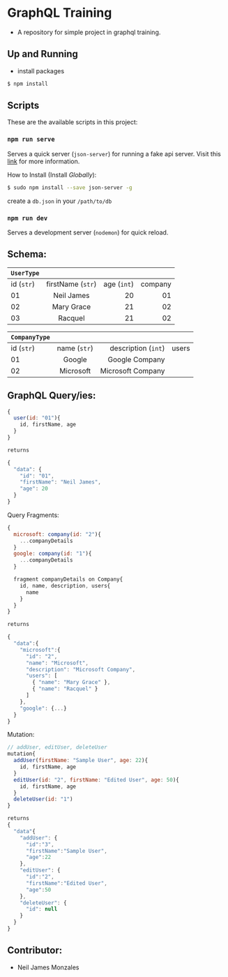 GraphQL Training
===
- A repository for simple project in graphql training.

Up and Running
---
* install packages

```bash
$ npm install
```

Scripts
---

These are the available scripts in this project:

### `npm run serve`

Serves a quick server (`json-server`) for running a fake api server. Visit this [link](https://github.com/typicode/json-server) for more information.

How to Install (Install *Globally*):

```bash
$ sudo npm install --save json-server -g
```
create a `db.json` in your `/path/to/db`

### `npm run dev`

Serves a development server (`nodemon`) for quick reload.

Schema:
---

|`UserType`  |                  |            |                 |
|------------|:----------------:|-----------:|----------------:|
| id (`str`) | firstName (`str`)| age (`int`)| company         |
| 01         | Neil James       | 20         | 01              |
| 02         | Mary Grace       | 21         | 02              |
| 03         | Racquel          | 21         | 02              |

| `CompanyType` |                  |                     |                 |
|---------------|:----------------:|--------------------:|----------------:|
| id (`str`)    | name (`str`)     | description (`int`) | users           |
| 01            | Google           | Google Company      |                 |
| 02            | Microsoft        | Microsoft Company   |                 |

GraphQL Query/ies:
---

```javascript
{
  user(id: "01"){
    id, firstName, age
  }
}

returns

{
  "data": {
    "id": "01",
    "firstName": "Neil James",
    "age": 20
  }
}
```
Query Fragments:

```javascript
{
  microsoft: company(id: "2"){
    ...companyDetails
  }
  google: company(id: "1"){
    ...companyDetails
  }

  fragment companyDetails on Company{
    id, name, description, users{
      name
    }
  }
}

returns

{
  "data":{
    "microsoft":{
      "id": "2",
      "name": "Microsoft",
      "description": "Microsoft Company",
      "users": [
        { "name": "Mary Grace" },
        { "name": "Racquel" }
      ]
    },
    "google": {...}
  }
}
```
Mutation:

```javascript
// addUser, editUser, deleteUser
mutation{
  addUser(firstName: "Sample User", age: 22){
    id, firstName, age
  }
  editUser(id: "2", firstName: "Edited User", age: 50){
    id, firstName, age
  }
  deleteUser(id: "1")
}

returns
{
  "data"{
    "addUser": {
      "id":"3",
      "firstName":"Sample User",
      "age":22
    },
    "editUser": {
      "id":"2",
      "firstName":"Edited User",
      "age":50
    },
    "deleteUser": {
      "id": null
    }
  }
}
```


Contributor:
---
- Neil James Monzales
